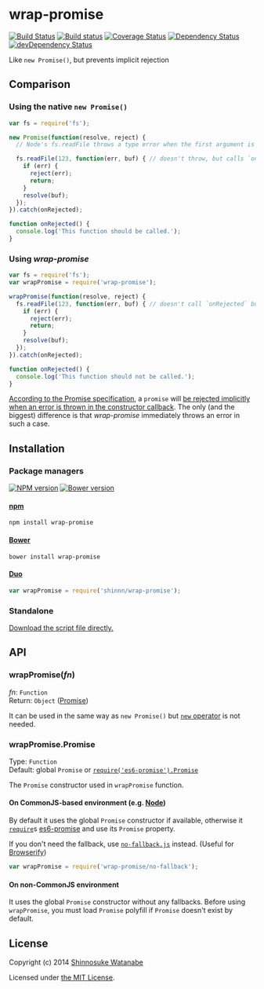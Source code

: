 # wrap-promise

[![Build Status](https://img.shields.io/travis/shinnn/wrap-promise.svg?style=flat)](https://travis-ci.org/shinnn/wrap-promise)
[![Build status](https://ci.appveyor.com/api/projects/status/hs2fbpxk34gbteub?svg=true)](https://ci.appveyor.com/project/ShinnosukeWatanabe/wrap-promise)
[![Coverage Status](https://img.shields.io/coveralls/shinnn/wrap-promise.svg?style=flat)](https://coveralls.io/r/shinnn/wrap-promise)
[![Dependency Status](https://david-dm.org/shinnn/wrap-promise.svg?style=flat)](https://david-dm.org/shinnn/wrap-promise)
[![devDependency Status](https://david-dm.org/shinnn/wrap-promise/dev-status.svg?style=flat)](https://david-dm.org/shinnn/wrap-promise#info=devDependencies)

Like `new Promise()`, but prevents implicit rejection

## Comparison

### Using the native `new Promise()`

```javascript
var fs = require('fs');

new Promise(function(resolve, reject) {
  // Node's fs.readFile throws a type error when the first argument is not a string.

  fs.readFile(123, function(err, buf) { // doesn't throw, but calls `onRejected` function
    if (err) {
      reject(err);
      return;
    }
    resolve(buf);
  });
}).catch(onRejected);

function onRejected() {
  console.log('This function should be called.');
}
```

### Using *wrap-promise*

```javascript
var fs = require('fs');
var wrapPromise = require('wrap-promise');

wrapPromise(function(resolve, reject) {
  fs.readFile(123, function(err, buf) { // doesn't call `onRejected` but throws immediately
    if (err) {
      reject(err);
      return;
    }
    resolve(buf);
  });
}).catch(onRejected);

function onRejected() {
  console.log('This function should not be called.');
}
```

[According to the Promise specification](https://github.com/domenic/promises-unwrapping/blob/2a942729249c2490507a1ae6c9a24f8fa11a98e4/reference-implementation/lib/testable-implementation.js#L293-L297), a `promise` will [be rejected implicitly when an error is thrown in the constructor callback](http://www.html5rocks.com/en/tutorials/es6/promises/#toc-exceptions-and-promises). The only (and the biggest) difference is that *wrap-promise* immediately throws an error in such a case.

## Installation

### Package managers

[![NPM version](https://img.shields.io/npm/v/wrap-promise.svg?style=flat)](https://www.npmjs.com/package/wrap-promise)
[![Bower version](https://img.shields.io/bower/v/wrap-promise.svg?style=flat)](https://github.com/shinnn/wrap-promise/releases)

#### [npm](https://www.npmjs.com/)

```
npm install wrap-promise
```

#### [Bower](http://bower.io/)

```
bower install wrap-promise
```

#### [Duo](http://duojs.org/)

```javascript
var wrapPromise = require('shinnn/wrap-promise');
```

### Standalone

[Download the script file directly.](https://raw.githubusercontent.com/shinnn/wrap-promise/master/wrap-promise.js)

## API

### wrapPromise(*fn*)

*fn*: `Function`  
Return: `Object` ([Promise](http://promisesaplus.com/))

It can be used in the same way as `new Promise()` but [`new` operator](http://www.ecma-international.org/ecma-262/5.1/#sec-11.2.2) is not needed.

### wrapPromise.Promise

Type: `Function`  
Default: global `Promise` or [`require('es6-promise').Promise`](https://github.com/jakearchibald/es6-promise#nodejs)

The `Promise` constructor used in `wrapPromise` function.

#### On CommonJS-based environment (e.g. [Node](http://nodejs.org/))

By default it uses the global `Promise` constructor if available, otherwise it [`require`](http://nodejs.org/api/globals.html#globals_require)s [es6-promise](https://github.com/jakearchibald/es6-promise) and use its `Promise` property.

If you don't need the fallback, use [`no-fallback.js`](https://github.com/shinnn/wrap-promise/blob/master/no-fallback.js) instead. (Useful for [Browserify](http://browserify.org/))

```javascript
var wrapPromise = require('wrap-promise/no-fallback');
```

#### On non-CommonJS environment

It uses the global `Promise` constructor without any fallbacks. Before using `wrapPromise`, you must load `Promise` polyfill if `Promise` doesn't exist by default.

## License

Copyright (c) 2014 [Shinnosuke Watanabe](https://github.com/shinnn)

Licensed under [the MIT License](./LICENSE).
